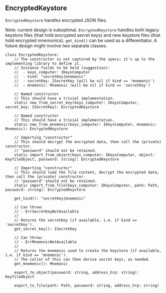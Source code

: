 ## EncryptedKeystore

`EncryptedKeystore` handles encrypted JSON files.

Note: current design is suboptimal. `EncryptedKeystore` handles both legacy keystore files (that hold encrypted secret keys) and new keystore files (that hold encrypted mnemonics). `get_kind()` can be used as a differentiator. A future design might involve two separate classes.

```
class EncryptedKeystore:
    // The constructor is not captured by the specs; it's up to the implementing library to define it.
    // Instance fields to be held (suggestion): 
    //  - keys_computer: IKeysComputer
    //  - kind: "secretKey|mnemonic"
    //  - secretKey: ISecretKey (will be nil if kind == 'mnemonic')
    //  - mnemonic: Mnemonic (will be nil if kind == 'secretKey')

    // Named constructor
    // This should have a trivial implementation.
    static new_from_secret_key(keys_computer: IKeysComputer, secret_key: ISecretKey): EncryptedKeystore

    // Named constructor
    // This should have a trivial implementation.
    static new_from_mnemonic(keys_computer: IKeysComputer, mnemonic: Mnemonic): EncryptedKeystore

    // Importing "constructor"
    // This should decrypt the encrypted data, then call the (private) constructor.
    // "password" should not be retained.
    static import_from_object(keys_computer: IKeysComputer, object: KeyfileObject, password: string): EncryptedKeystore

    // Importing "constructor"
    // This should load the file content, decrypt the encrypted data, then call the (private) constructor.
    // "password" should not be retained.
    static import_from_file(keys_computer: IKeysComputer, path: Path, password: string): EncryptedKeystore

    get_kind(): "secretKey|mnemonic"

    // Can throw:
    // - ErrSecretKeyNotAvailable
    //
    // Returns the secretKey (if available, i.e. if kind == 'secretKey').
    get_secret_key(): ISecretKey

    // Can throw:
    // - ErrMnemonicNotAvailable
    // 
    // Returns the mnemonic used to create the keystore (if available, i.e. if kind == 'mnemonic').
    // The caller of this can then derive secret keys, as needed.
    get_mnemonic(): Mnemonic

    export_to_object(password: string, address_hrp: string): KeyfileObject

    export_to_file(path: Path, password: string, address_hrp: string)
```
